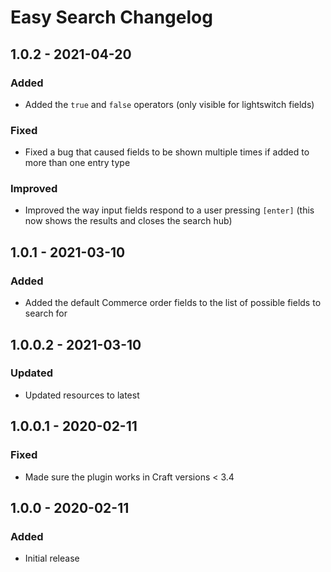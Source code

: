 # Easy Search Changelog

## 1.0.2 - 2021-04-20
### Added
- Added the `true` and `false` operators (only visible for lightswitch fields)

### Fixed
- Fixed a bug that caused fields to be shown multiple times if added to more than one entry type

### Improved
- Improved the way input fields respond to a user pressing `[enter]` (this now shows the results and closes the search hub)

## 1.0.1 - 2021-03-10
### Added
- Added the default Commerce order fields to the list of possible fields to search for

## 1.0.0.2 - 2021-03-10
### Updated
- Updated resources to latest

## 1.0.0.1 - 2020-02-11
### Fixed
- Made sure the plugin works in Craft versions < 3.4

## 1.0.0 - 2020-02-11
### Added
- Initial release
